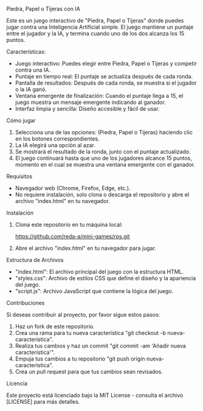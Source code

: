 Piedra, Papel o Tijeras con IA

Este es un juego interactivo de "Piedra, Papel o Tijeras" donde puedes jugar contra una Inteligencia Artificial simple. 
El juego mantiene un puntaje entre el jugador y la IA, y termina cuando uno de los dos alcanza los 15 puntos.

Características:

- Juego interactivo: Puedes elegir entre Piedra, Papel o Tijeras y competir contra una IA.
- Puntaje en tiempo real: El puntaje se actualiza después de cada ronda.
- Pantalla de resultados: Después de cada ronda, se muestra si el jugador o la IA ganó.
- Ventana emergente de finalización: Cuando el puntaje llega a 15, el juego muestra un mensaje emergente indicando al ganador.
- Interfaz limpia y sencilla: Diseño accesible y fácil de usar.

Cómo jugar

1. Selecciona una de las opciones: (Piedra, Papel o Tijeras) haciendo clic en los botones correspondientes.
2. La IA elegirá una opción al azar.
3. Se mostrará el resultado de la ronda, junto con el puntaje actualizado.
4. El juego continuará hasta que uno de los jugadores alcance 15 puntos, momento en el cual se muestra una ventana emergente con el ganador.

Requisitos

- Navegador web (Chrome, Firefox, Edge, etc.).
- No requiere instalación, solo clona o descarga el repositorio y abre el archivo "index.html" en tu navegador.

Instalación

1. Clona este repositorio en tu máquina local:

   https://github.com/reda-a/mini-games/rps.git


2. Abre el archivo "index.html" en tu navegador para jugar.

Estructura de Archivos

- "index.html": El archivo principal del juego con la estructura HTML.
- "styles.css": Archivo de estilos CSS que define el diseño y la apariencia del juego.
- "script.js": Archivo JavaScript que contiene la lógica del juego.

Contribuciones

Si deseas contribuir al proyecto, por favor sigue estos pasos:

1. Haz un fork de este repositorio.
2. Crea una rama para tu nueva característica "git checkout -b nueva-caracteristica".
3. Realiza tus cambios y haz un commit "git commit -am 'Añadir nueva característica'".
4. Empuja tus cambios a tu repositorio "git push origin nueva-caracteristica".
5. Crea un pull request para que tus cambios sean revisados.

Licencia

Este proyecto está licenciado bajo la MIT License - consulta el archivo [LICENSE] para más detalles.
